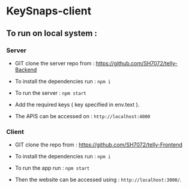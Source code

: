 # KeySnaps-client



## To run on local system :

### Server

* GIT clone the server repo from : https://github.com/SH7072/telly-Backend

* To install the dependencies run : ```npm i``` 

* To run the server : ```npm start```

* Add the required keys ( key specified in env.text ).

* The APIS can be accessed on : ```http://localhost:4000```

### Client

* GIT clone the repo from : https://github.com/SH7072/telly-Frontend

* To install the dependencies run : ```npm i```

* To run the app run : ```npm start```

* Then the website can be accessed using : ```http://localhost:3000/```.


